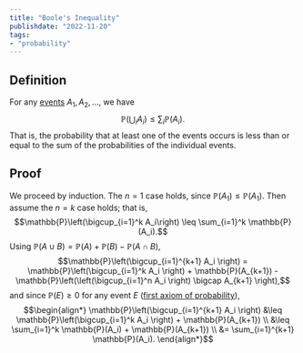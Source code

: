 ```yaml
---
title: "Boole's Inequality"
publishdate: "2022-11-20"
tags:
- "probability"
---
```


## Definition
For any [events](statistics/event.md) $A_1, A_2, \dots$, we have
$$\mathbb{P}\left(\bigcup_i A_i\right) \leq \sum_i \mathbb{P}(A_i).$$
That is, the probability that at least one of the events occurs is less than or equal to the sum of the probabilities of the individual events.

## Proof
We proceed by induction. The $n = 1$ case holds, since $\mathbb{P}(A_1) \leq \mathbb{P}(A_1)$. Then assume the $n = k$ case holds; that is,
$$\mathbb{P}\left(\bigcup_{i=1}^k A_i\right) \leq \sum_{i=1}^k \mathbb{P}(A_i).$$
Using $\mathbb{P}(A \cup B) = \mathbb{P}(A) + \mathbb{P}(B) - \mathbb{P}(A \cap B)$, 
$$\mathbb{P}\left(\bigcup_{i=1}^{k+1} A_i \right) = \mathbb{P}\left(\bigcup_{i=1}^k A_i \right) + \mathbb{P}(A_{k+1}) - \mathbb{P}\left(\left(\bigcup_{i=1}^n A_i \right) \bigcap A_{k+1} \right),$$
and since $\mathbb{P}(E) \geq 0$ for any event $E$ ([first axiom of probability](statistics/probability-measure.md)),
$$\begin{align*}
\mathbb{P}\left(\bigcup_{i=1}^{k+1} A_i \right) &\leq \mathbb{P}\left(\bigcup_{i=1}^k A_i \right) + \mathbb{P}(A_{k+1}) \\
&\leq \sum_{i=1}^k \mathbb{P}(A_i) + \mathbb{P}(A_{k+1}) \\
&= \sum_{i=1}^{k+1} \mathbb{P}(A_i).
\end{align*}$$

